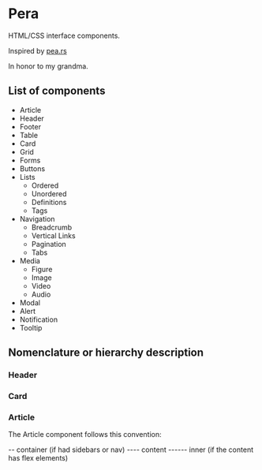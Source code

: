 # Pera

HTML/CSS interface components.

Inspired by [pea.rs](https://pea.rs)

In honor to my grandma.


## List of components

* Article
* Header
* Footer
* Table
* Card
* Grid
* Forms
* Buttons
* Lists
	* Ordered
	* Unordered
	* Definitions
	* Tags
* Navigation
	* Breadcrumb
	* Vertical Links
	* Pagination
	* Tabs
* Media
	* Figure
	* Image
	* Video
	* Audio
* Modal
* Alert
* Notification
* Tooltip

## Nomenclature or hierarchy description

### Header

### Card

### Article

The Article component follows this convention: 

-- container (if had sidebars or nav)
---- content
------ inner (if the content has flex elements)
